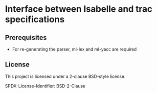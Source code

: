 # Interface between Isabelle and trac specifications

## Prerequisites 

* For re-generating the parser, ml-lex and ml-yacc are required


## License

This project is licensed under a 2-clause BSD-style license.

SPDX-License-Identifier: BSD-2-Clause


